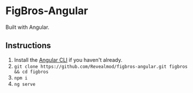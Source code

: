 # FigBros-Angular

Built with Angular.

## Instructions

1) Install the [Angular CLI](https://cli.angular.io/) if you haven't already.
2) `git clone https://github.com/Revealmod/figbros-angular.git figbros && cd figbros`
3) `npm i`
4) `ng serve`